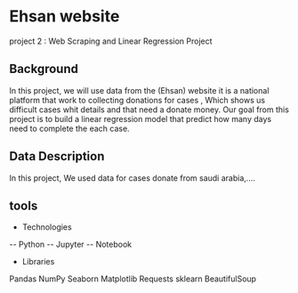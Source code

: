 # Ehsan website
project 2 : Web Scraping and Linear Regression Project
## Background
In this project, we will use data from the (Ehsan) website it is a national platform that work to collecting donations for cases , Which shows us difficult cases whit details and that need a donate money. Our goal from this project is to build a linear regression model that predict how many days need to complete the each case.
## Data Description 
In this project, We used data for cases donate from saudi arabia,....




## tools
- Technologies

-- Python
-- Jupyter 
-- Notebook

- Libraries

Pandas
NumPy
Seaborn
Matplotlib
Requests
sklearn
BeautifulSoup
